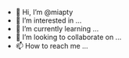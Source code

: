 - 👋 Hi, I’m @miapty
- 👀 I’m interested in ...
- 🌱 I’m currently learning ...
- 💞️ I’m looking to collaborate on ...
- 📫 How to reach me ...

<!---
miapty/miapty is a ✨ special ✨ repository because its `README.md` (this file) appears on your GitHub profile.
You can click the Preview link to take a look at your changes.
--->
